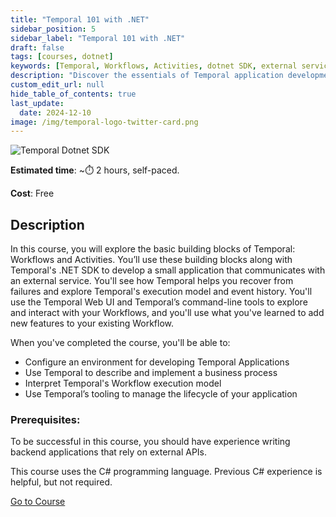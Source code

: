 ```yaml
---
title: "Temporal 101 with .NET"
sidebar_position: 5
sidebar_label: "Temporal 101 with .NET"
draft: false
tags: [courses, dotnet]
keywords: [Temporal, Workflows, Activities, dotnet SDK, external service, recovery, execution model, event history, Temporal Web UI, command-line tools, business process, application lifecycle]
description: "Discover the essentials of Temporal application development in this course, focusing on Workflows, Activities, and the .NET SDK. You'll develop a small app, recover from failures, and use Temporal's execution model and tools to manage your application lifecycle effectively."
custom_edit_url: null
hide_table_of_contents: true
last_update:
  date: 2024-12-10
image: /img/temporal-logo-twitter-card.png
---
```


<!-- Generated Mar 28 2024 -->
<!-- DO NOT edit this file directly. -->

<img className="banner" src="/img/sdk_banners/banner_dotnet.png" alt="Temporal Dotnet SDK" />

**Estimated time**: ~⏱️ 2 hours, self-paced.

**Cost**: Free

## Description

In this course, you will explore the basic building blocks of Temporal: Workflows and Activities. You’ll use these building blocks along with Temporal's .NET SDK to develop a small application that communicates with an external service. You'll see how Temporal helps you recover from failures and explore Temporal's execution model and event history. You'll use the Temporal Web UI and Temporal’s command-line tools to explore and interact with your Workflows, and you'll use what you've learned to add new features to your existing Workflow.

When you've completed the course, you'll be able to:

- Configure an environment for developing Temporal Applications
- Use Temporal to describe and implement a business process
- Interpret Temporal's Workflow execution model
- Use Temporal’s tooling to manage the lifecycle of your application

### Prerequisites:

To be successful in this course, you should have experience writing backend applications that rely on external APIs.

This course uses the C# programming language. Previous C# experience is helpful, but not required.

<a className="button button--primary" href="https://temporal.talentlms.com/catalog/info/id:254">Go to Course</a> 